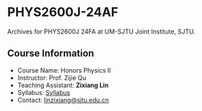 # PHYS2600J-24AF
Archives for PHYS2600J 24FA at UM-SJTU Joint Institute, SJTU.

## Course Information
- Course Name: Honors Physics II
- Instructor: Prof. Zijie Qu
- Teaching Assistant: <strong>Zixiang Lin</strong>
- Syllabus: [Syllabus](https://github.com/zixianglin04/PHYS2600-24FA/blob/main/Syllabus%20for%20Honor%20Physics%20%E2%85%A1.pdf)
- Contact: linzixiang@sjtu.edu.cn
